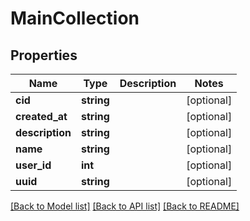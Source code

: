 # MainCollection

## Properties
Name | Type | Description | Notes
------------ | ------------- | ------------- | -------------
**cid** | **string** |  | [optional] 
**created_at** | **string** |  | [optional] 
**description** | **string** |  | [optional] 
**name** | **string** |  | [optional] 
**user_id** | **int** |  | [optional] 
**uuid** | **string** |  | [optional] 

[[Back to Model list]](../../README.md#documentation-for-models) [[Back to API list]](../../README.md#documentation-for-api-endpoints) [[Back to README]](../../README.md)


